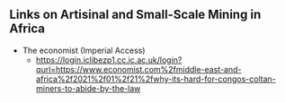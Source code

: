 ## Links on Artisinal and Small-Scale Mining in Africa

+ The economist (Imperial Access)
  + https://login.iclibezp1.cc.ic.ac.uk/login?qurl=https://www.economist.com%2fmiddle-east-and-africa%2f2021%2f01%2f21%2fwhy-its-hard-for-congos-coltan-miners-to-abide-by-the-law

